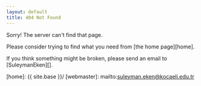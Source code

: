 ```yaml
---
layout: default
title: 404 Not Found
---
```

Sorry! The server can't find that page.

Please consider trying to find what you need from [the home page][home].

If you think something might be broken, please send an email to [SuleymanEken][].

[home]: {{ site.base }}/
[webmaster]: mailto:suleyman.eken@kocaeli.edu.tr
